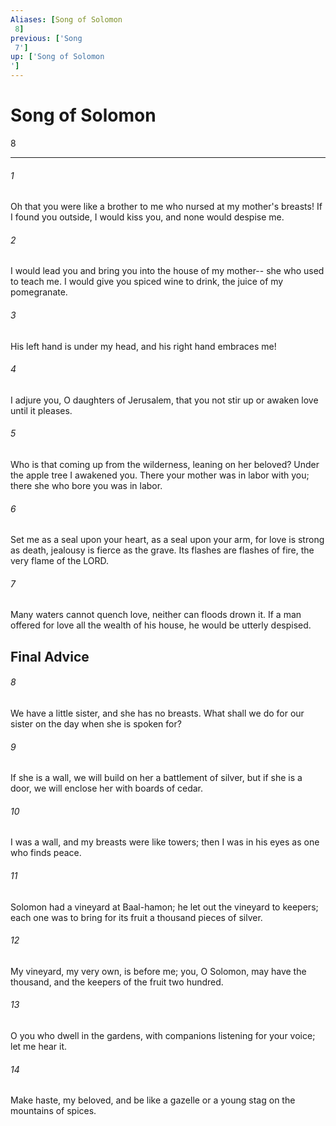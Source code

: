 ```yaml
---
Aliases: [Song of Solomon 8]
previous: ['Song 7']
up: ['Song of Solomon']
---
```

# Song of Solomon 8

***
 

###### 1 
Oh that you were like a brother to me  who nursed at my mother's breasts!  If I found you outside, I would kiss you,  and none would despise me.   

###### 2 
I would lead you and bring you  into the house of my mother--  she who used to teach me.  I would give you spiced wine to drink,  the juice of my pomegranate.   

###### 3 
His left hand is under my head,  and his right hand embraces me!   

###### 4 
I adjure you, O daughters of Jerusalem,  that you not stir up or awaken love  until it pleases.  

###### 5 
Who is that coming up from the wilderness,  leaning on her beloved? Under the apple tree I awakened you.  There your mother was in labor with you;  there she who bore you was in labor.  

###### 6 
Set me as a seal upon your heart,  as a seal upon your arm,  for love is strong as death,  jealousy is fierce as the grave.  Its flashes are flashes of fire,  the very flame of the LORD.   

###### 7 
Many waters cannot quench love,  neither can floods drown it.  If a man offered for love  all the wealth of his house,  he would be utterly despised.  ## Final Advice  

###### 8 
We have a little sister,  and she has no breasts.  What shall we do for our sister  on the day when she is spoken for?   

###### 9 
If she is a wall,  we will build on her a battlement of silver,  but if she is a door,  we will enclose her with boards of cedar.  

###### 10 
I was a wall,  and my breasts were like towers;  then I was in his eyes  as one who finds peace.  

###### 11 
Solomon had a vineyard at Baal-hamon;  he let out the vineyard to keepers;  each one was to bring for its fruit a thousand pieces of silver.   

###### 12 
My vineyard, my very own, is before me;  you, O Solomon, may have the thousand,  and the keepers of the fruit two hundred.  

###### 13 
O you who dwell in the gardens,  with companions listening for your voice;  let me hear it.  

###### 14 
Make haste, my beloved,  and be like a gazelle  or a young stag  on the mountains of spices.
